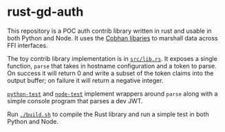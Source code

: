 # rust-gd-auth
This repository is a POC auth contrib library written in rust and usable in both Python and Node. It uses the [Cobhan libaries](https://github.com/godaddy/cobhan-rust) to marshall data across FFI interfaces.

The toy contrib library implementation is in [`src/lib.rs`](./src/lib.rs). It exposes a single function, `parse` that takes in hostname configuration and a token to parse. On success it will return 0 and write a subset of the token claims into the output buffer; on failure it will return a negative integer.

[`python-test`](./python-test/) and [`node-test`](./node-test/) implement wrappers around `parse` along with a simple console program that parses a dev JWT.

Run [`./build.sh`](./build.sh) to compile the Rust library and run a simple test in both Python and Node.

